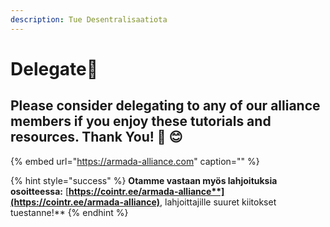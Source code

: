 ```yaml
---
description: Tue Desentralisaatiota
---
```


# Delegate🤗

## Please consider delegating to any of our alliance members if you enjoy these tutorials and resources. Thank You! 🙏 😊

{% embed url="https://armada-alliance.com" caption="" %}

{% hint style="success" %}
**Otamme vastaan myös lahjoituksia osoitteessa:** [**https://cointr.ee/armada-alliance**](https://cointr.ee/armada-alliance)**, lahjoittajille suuret kiitokset tuestanne!**
{% endhint %}

